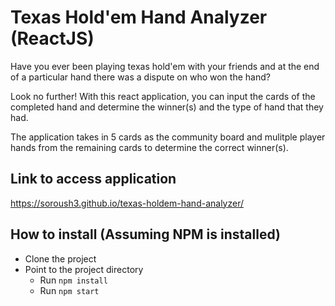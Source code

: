 # Texas Hold'em Hand Analyzer (ReactJS)

Have you ever been playing texas hold'em with your friends and at the end of a particular hand
there was a dispute on who won the hand?

Look no further! With this react application, you can input the cards of the completed hand and
determine the winner(s) and the type of hand that they had.

The application takes in 5 cards as the community board and mulitple
player hands from the remaining cards to determine the correct winner(s).

## Link to access application

<https://soroush3.github.io/texas-holdem-hand-analyzer/>

## How to install (Assuming NPM is installed)

- Clone the project
- Point to the project directory
  - Run `npm install`
  - Run `npm start`
